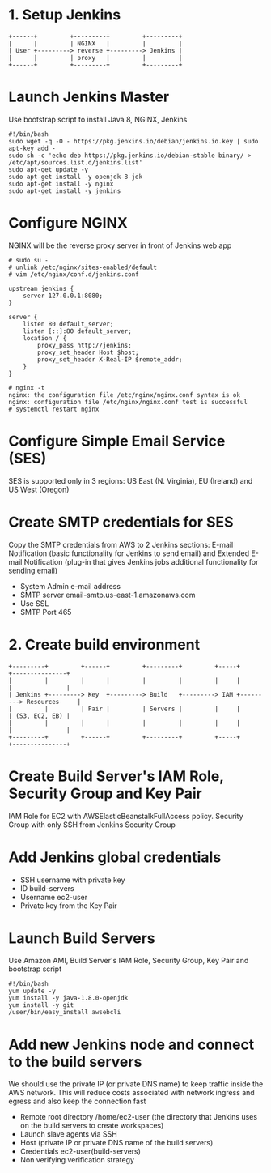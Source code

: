# 1. Setup Jenkins
```
+------+         +---------+         +---------+
|      |         | NGINX   |         |         |
| User +---------> reverse +---------> Jenkins |
|      |         | proxy   |         |         |
+------+         +---------+         +---------+
```
# Launch Jenkins Master
Use bootstrap script to install Java 8, NGINX, Jenkins
```
#!/bin/bash
sudo wget -q -O - https://pkg.jenkins.io/debian/jenkins.io.key | sudo apt-key add -
sudo sh -c 'echo deb https://pkg.jenkins.io/debian-stable binary/ > /etc/apt/sources.list.d/jenkins.list'
sudo apt-get update -y
sudo apt-get install -y openjdk-8-jdk
sudo apt-get install -y nginx
sudo apt-get install -y jenkins 
```
# Configure NGINX
NGINX will be the reverse proxy server in front of Jenkins web app
```
# sudo su -
# unlink /etc/nginx/sites-enabled/default
# vim /etc/nginx/conf.d/jenkins.conf

upstream jenkins {
	server 127.0.0.1:8080;
}

server {
	listen 80 default_server;
	listen [::]:80 default_server;
	location / {
		proxy_pass http://jenkins;
		proxy_set_header Host $host;
		proxy_set_header X-Real-IP $remote_addr;
	}
}

# nginx -t
nginx: the configuration file /etc/nginx/nginx.conf syntax is ok
nginx: configuration file /etc/nginx/nginx.conf test is successful
# systemctl restart nginx
```
# Configure Simple Email Service (SES)
SES is supported only in 3 regions: US East (N. Virginia), EU (Ireland) and US West (Oregon)
# Create SMTP credentials for SES
Copy the SMTP credentials from AWS to 2 Jenkins sections: E-mail Notification (basic functionality for Jenkins to send email) and Extended E-mail Notification (plug-in that gives Jenkins jobs additional functionality for sending email)
- System Admin e-mail address
- SMTP server email-smtp.us-east-1.amazonaws.com
- Use SSL
- SMTP Port 465
# 2. Create build environment
```
+---------+         +------+         +---------+         +-----+         +---------------+
|         |         |      |         |         |         |     |         |               |
| Jenkins +---------> Key  +---------> Build   +---------> IAM +---------> Resources     |
|         |         | Pair |         | Servers |         |     |         | (S3, EC2, EB) |
|         |         |      |         |         |         |     |         |               |
+---------+         +------+         +---------+         +-----+         +---------------+
```
# Create Build Server's IAM Role, Security Group and Key Pair
IAM Role for EC2 with AWSElasticBeanstalkFullAccess policy. Security Group with only SSH from Jenkins Security Group
# Add Jenkins global credentials
- SSH username with private key
- ID build-servers
- Username ec2-user
- Private key from the Key Pair
# Launch Build Servers
Use Amazon AMI, Build Server's IAM Role, Security Group, Key Pair and bootstrap script
```
#!/bin/bash
yum update -y
yum install -y java-1.8.0-openjdk
yum install -y git
/user/bin/easy_install awsebcli
```
# Add new Jenkins node and connect to the build servers
We should use the private IP (or private DNS name) to keep traffic inside the AWS network. This will reduce costs associated with network ingress and egress and also keep the connection fast
- Remote root directory /home/ec2-user (the directory that Jenkins uses on the build servers to create workspaces)
- Launch slave agents via SSH
- Host (private IP or private DNS name of the build servers)
- Credentials ec2-user(build-servers)
- Non verifying verification strategy
